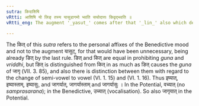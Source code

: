 ```yaml
---
sutra: किदाशिषि
vRtti: आशिषि यो लिङ् तस्य यासुडागमो भवति सचोदात्तः किद्वद्भवति ॥
vRtti_eng: The augment '_yasut_' comes after that '_lin_' also which denotes benediction, and it is acutely accented, and the substitutes of this '_lin_' are as if they had an indicatory '_k_'.

---
```

The कित् of this _sutra_ refers to the personal affixes of the Benedictive mood and not to the augment यासुट्, for that would have been unnecessary, being already ङित् by the last rule. ङित् and कित् are equal in prohibiting _guna_ and _vriddhi_, but ङित् is distinguished from कित् in as much as ङित् causes the _guna_ of जागृ (VII. 3. 85), and also there is distinction between them with regard to the change of semi-vowel to vowel (VI. 1. 15) and (VI. 1. 16). Thus इष्यात्, इष्यास्ताम्, इष्यासुः, and जागर्यात्, जागर्यास्ताम् and जागर्यासुः । In the Potential, वच्यात् (no _samprasarana_); in the Benedictive, उच्यात् (vocalisation). So also जागृयात् in the Potential.